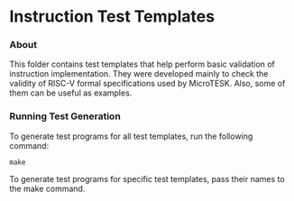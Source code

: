 Instruction Test Templates
=============================

### About

This folder contains test templates that help perform basic validation of instruction
implementation. They were developed mainly to check the validity of RISC-V formal specifications
used by MicroTESK. Also, some of them can be useful as examples.

### Running Test Generation

To generate test programs for all test templates, run the following command:

    make

To generate test programs for specific test templates, pass their names to the make command.
